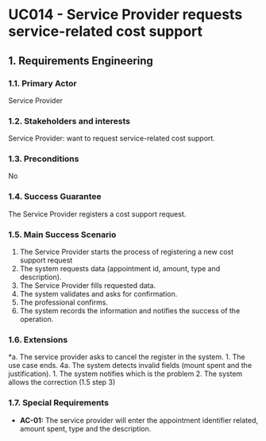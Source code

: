 # UC014 - Service Provider requests service-related cost support

## 1. Requirements Engineering

### 1.1. Primary Actor
Service Provider

### 1.2. Stakeholders and interests
Service Provider: want to request service-related cost support. 

### 1.3. Preconditions
No

### 1.4. Success Guarantee
The Service Provider registers a cost support request.

### 1.5. Main Success Scenario
1. The Service Provider starts the process of registering a new cost support request
2. The system requests data (appointment id, amount, type and description).
3. The Service Provider fills requested data.
4. The system validates and asks for confirmation.
5. The professional confirms.
6. The system records the information and notifies the success of the operation.

### 1.6. Extensions
*a. The service provider asks to cancel the register in the system.
    1. The use case ends.
4a. The system detects invalid fields (mount spent and the justification).
    1. The system notifies which is the problem
    2. The system allows the correction (1.5 step 3)

### 1.7. Special Requirements
* **AC-01:** The service provider will enter the appointment identifier related, amount spent, type and the description.

